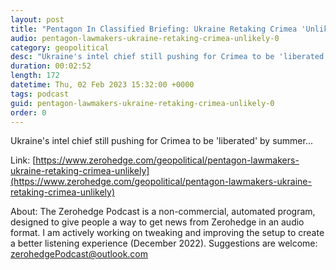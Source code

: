 ```yaml
---
layout: post
title: "Pentagon In Classified Briefing: Ukraine Retaking Crimea 'Unlikely'"
audio: pentagon-lawmakers-ukraine-retaking-crimea-unlikely-0
category: geopolitical
desc: "Ukraine's intel chief still pushing for Crimea to be 'liberated' by summer..."
duration: 00:02:52
length: 172
datetime: Thu, 02 Feb 2023 15:32:00 +0000
tags: podcast
guid: pentagon-lawmakers-ukraine-retaking-crimea-unlikely-0
order: 0
---
```

Ukraine's intel chief still pushing for Crimea to be 'liberated' by summer...

Link: [https://www.zerohedge.com/geopolitical/pentagon-lawmakers-ukraine-retaking-crimea-unlikely](https://www.zerohedge.com/geopolitical/pentagon-lawmakers-ukraine-retaking-crimea-unlikely)

About: The Zerohedge Podcast is a non-commercial, automated program, designed to give people a way to get news from Zerohedge in an audio format.  I am actively working on tweaking and improving the setup to create a better listening experience (December 2022).  Suggestions are welcome: [zerohedgePodcast@outlook.com](mailto:zerohedgePodcast@outlook.com)
